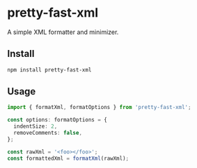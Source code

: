 # pretty-fast-xml

A simple XML formatter and minimizer.

## Install

```bash
npm install pretty-fast-xml
```

## Usage

```ts
import { formatXml, formatOptions } from 'pretty-fast-xml';

const options: formatOptions = {
  indentSize: 2,
  removeComments: false,
};

const rawXml = '<foo></foo>';
const formattedXml = formatXml(rawXml);
```
